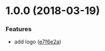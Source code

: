 <a name="1.0.0"></a>
# 1.0.0 (2018-03-19)


### Features

* add logo ([e7f6e2a](https://github.com/rosko/js-tools/commit/e7f6e2a))



